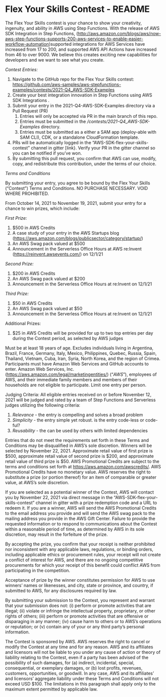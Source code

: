 # Flex Your Skills Contest - README

The Flex Your Skills contest is your chance to show your creativity, ingenuity, and ability in AWS using Step Functions. With the release of AWS SDK Integration in Step Functions, (http://aws.amazon.com/blogs/aws/now-aws-step-functions-supports-200-aws-services-to-enable-easier-workflow-automation)supported integrations for AWS Services have increased from 17 to 200, and supported AWS API Actions have increased from 46 to over 9000. We believe this creates exciting new capabilities for developers and we want to see what you create.  

*Contest Entries:*

1. Navigate to the GitHub repo for the Flex Your Skills contest: https://github.com/aws-samples/aws-stepfunctions-examples/contests/2021-Q4_AWS-SDK-Examples 
2. Create your best integration innovation in Step Functions using AWS SDK Integrations .
3. Submit your entry in the 2021-Q4-AWS-SDK-Examples directory via a Pull Request (PR)
    1. Entries will only be accepted via PR in the main branch of this repo. 
    2. Entries must be submitted in the */contests/2021-Q4_AWS-SDK-Examples* directory.  
    3. Entries must be submitted as a either a SAM app (deploy-able with SAM CLI), CDK, or a standalone CloudFormation template.
4. PRs will be automatically logged in the “AWS-SDK-flex-your-skills-contest” channel in gitter [link}.  Verify your PR in the gitter channel so you can be notified if you’ve won. 
5. By submitting this pull request, you confirm that AWS can use, modify, copy, and redistribute this contribution, under the terms of our choice. 


*Terms and Conditions* 

By submitting your entry, you agree to be bound by the Flex Your Skills (“Contest”) Terms and Conditions.  NO PURCHASE NECESSARY.  VOID WHERE PROHIBITED. 

From October 14, 2021 to November 19, 2021, submit your entry for a chance to win prizes, which include:

*First Prize:* 

1. $500 in AWS Credits
2. A case study of your entry in the AWS Startups blog (https://aws.amazon.com/blogs/publicsector/category/startup/)
3. An AWS Swag pack valued at $500
4. Announcement in the Serverless Office Hours at AWS re:Invent (https://reinvent.awsevents.com/)  on 12/1/21

*Second Prize:*

1. $200 in AWS Credits
2. An AWS Swag pack valued at $200
3. Announcement in the Serverless Office Hours at re:Invent on 12/1/21

*Third Prize:*

1. $50 in AWS Credits
2. An AWS Swag pack valued at $50
3. Announcement in the Serverless Office Hours at re:Invent on 12/1/21

Additional Prizes:

1. $25 in AWS Credits will be provided for up to two top entries per day during the Contest period, as selected by AWS judges 

Must be at least 18 years of age. Excludes individuals living in Argentina, Brazil, France, Germany, Italy, Mexico, Philippines, Quebec, Russia, Spain, Thailand, Vietnam, Cuba, Iran, Syria, North Korea, and the region of Crimea. Participants must have Amazon Web Services and GitHub accounts to enter.  Amazon Web Services, Inc. (https://aws.amazon.com/legal/marketingentities/) (“*AWS*”), employees of AWS, and their immediate family members and members of their households are not eligible to participate.  Limit one entry per person. 

Judging Criteria:
All eligible entries received on or before November 12, 2021 will be judged and rated by a team of Step Functions and Serverless judges utilizing the following criteria:

1. *Relevance* - the entry is compelling and solves a broad problem
2. *Simplicity* - the entry simple yet robust. is the entry code-less or code-ful?
3. *Reusability* - the can be used by others with limited dependencies

Entries that do not meet the requirements set forth in these Terms and Conditions may be disqualified in AWS’s sole discretion.  Winners will be selected by November 22, 2021.  Approximate retail value of first prize is $500, approximate retail value of second prize is $200, and approximate retail value of third prize is $50.  AWS Promotional Credits are subject to the terms and conditions set forth at https://aws.amazon.com/awscredits/.  AWS Promotional Credits have no monetary value.   AWS reserves the right to substitute a prize (or portion thereof) for an item of comparable or greater value, at AWS’s sole discretion. 

If you are selected as a potential winner of the Contest, AWS will contact you by November 22, 2021 via direct message in the “AWS-SDK-flex-your-skills-contest” channel in gitter with a prize redemption code and a URL to redeem it.  If you are a winner, AWS will send the AWS Promotional Credits to the email address you provide and will send the AWS swag pack to the mailing address you provide in the AWS Gift Center.  Failure to provide the requested information or to respond to communications about the Contest within a reasonable period of time, as determined by AWS in its sole discretion, may result in the forfeiture of the prize. 

By accepting the prize, you confirm that your receipt is neither prohibited nor inconsistent with any applicable laws, regulations, or binding orders, including applicable ethics or procurement rules, your receipt will not create a conflict of interest for AWS, and there are no ongoing competitive procurements for which your receipt of this benefit could conflict AWS from participating in the competition.

Acceptance of prize by the winner constitutes permission for AWS to use winners’ names or likenesses, and city, state or province, and country, if submitted to AWS, for any disclosures required by law.

By submitting your submission to the Contest, you represent and warrant that your submission does not: (i) perform or promote activities that are illegal; (ii) violate or infringe the intellectual property, proprietary, or other rights of others; (iii) perform or promote activities that are offensive or disparaging in any manner; (iv) cause harm to others or to AWS’s operations or reputation; or (v) contain any of your or any third party’s personal information.

The Contest is sponsored by AWS. AWS reserves the right to cancel or modify the Contest at any time and for any reason. AWS and its affiliates and licensors will not be liable to you under any cause of action or theory of liability relating to the Contest, even if a party has been advised of the possibility of such damages, for (a) indirect, incidental, special, consequential, or exemplary damages, or (b) lost profits, revenues, customers, opportunities, or goodwill. In any case, AWS and its affiliates’ and licensors’ aggregate liability under these Terms and Conditions will not exceed USD $100. The limitations in this paragraph shall apply only to the maximum extent permitted by applicable law.

